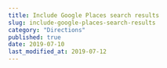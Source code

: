 ```yaml
---
title: Include Google Places search results
slug: include-google-places-search-results
category: "Directions"
published: true
date: 2019-07-10
last_modified_at: 2019-07-12
---
```

